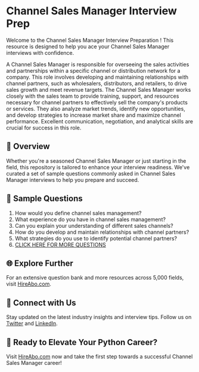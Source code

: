 # Channel Sales Manager Interview Prep

Welcome to the Channel Sales Manager Interview Preparation ! This resource is designed to help you ace your Channel Sales Manager interviews with confidence.

A Channel Sales Manager is responsible for overseeing the sales activities and partnerships within a specific channel or distribution network for a company. This role involves developing and maintaining relationships with channel partners, such as wholesalers, distributors, and retailers, to drive sales growth and meet revenue targets. The Channel Sales Manager works closely with the sales team to provide training, support, and resources necessary for channel partners to effectively sell the company's products or services. They also analyze market trends, identify new opportunities, and develop strategies to increase market share and maximize channel performance. Excellent communication, negotiation, and analytical skills are crucial for success in this role.

## 🚀 Overview

Whether you're a seasoned Channel Sales Manager or just starting in the field, this repository is tailored to enhance your interview readiness. We've curated a set of sample questions commonly asked in Channel Sales Manager interviews to help you prepare and succeed.

## 📝 Sample Questions

1. How would you define channel sales management?
2. What experience do you have in channel sales management?
3. Can you explain your understanding of different sales channels?
4. How do you develop and maintain relationships with channel partners?
5. What strategies do you use to identify potential channel partners?
6. [CLICK HERE FOR MORE QUESTIONS](https://hireabo.com/job/22_1_21/Channel%20Sales%20Manager)

## 🌐 Explore Further

For an extensive question bank and more resources across 5,000 fields, visit [HireAbo.com](https://www.hireabo.com).

## 📱 Connect with Us

Stay updated on the latest industry insights and interview tips. Follow us on [Twitter](https://twitter.com/hireabo) and [LinkedIn](https://www.linkedin.com/in/hire-abo-3609972a8/).

## 🚀 Ready to Elevate Your Python Career?

Visit [HireAbo.com](https://www.hireabo.com) now and take the first step towards a successful Channel Sales Manager career!